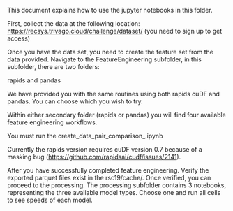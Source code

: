This document explains how to use the jupyter notebooks in this folder.

First, collect the data at the following location:
https://recsys.trivago.cloud/challenge/dataset/
(you need to sign up to get access)

Once you have the data set, you need to create the feature set from the data provided.
Navigate to the FeatureEngineering subfolder, in this subfolder, there are two folders:

rapids and pandas

We have provided you with the same routines using both rapids cuDF and pandas. You can choose which you wish to try. 

Within either secondary folder (rapids or pandas) you will find four available feature engineering workflows.

You must run the create_data_pair_comparison_<type>.ipynb

Currently the rapids version requires cuDF version 0.7 because of a masking bug (https://github.com/rapidsai/cudf/issues/2141). 

After you have successfully completed feature engineering. Verify the exported parquet files exist in the rsc19/cache/. Once verified, you can proceed to the processing. The processing subfolder contains 3 notebooks, representing the three available model types. Choose one and run all cells to see speeds of each model. 
